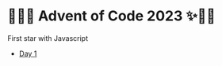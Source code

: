 # 🎄🤶✨ Advent of Code 2023 ✨🤶🎄

First star with Javascript

- [Day 1](./playground/day01/)
<!-- - [Day 2](./playground/day02)
- [Day 3](./playground/day03)
- [Day 4](./playground/day04)
- [Day 5](./playground/day05)
- [Day 6](./playground/day06)
- [Day 7](./playground/day07)
- [Day 8](./playground/day08)
- [Day 9](./playground/day09)
- [Day 10](./playground/day10)
- [Day 12](./playground/day12)
- [Day 13](./playground/day13)
- [Day 14](./playground/day14)
- [Day 15](./playground/day15)
- [Day 16](./playground/day16)
- [Day 17](./playground/day17)
- [Day 18](./playground/day18)
- [Day 19](./playground/day19)
  [Day 20](./playground/day20)
- [Day 22](./playground/day22)
- [Day 23](./playground/day23)
- [Day 24](./playground/day24) -->
